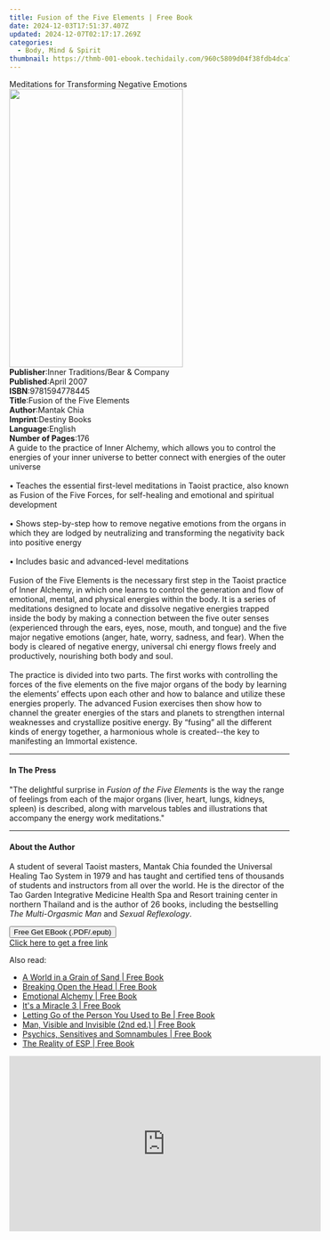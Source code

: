 ```yaml
---
title: Fusion of the Five Elements | Free Book
date: 2024-12-03T17:51:37.407Z
updated: 2024-12-07T02:17:17.269Z
categories:
  - Body, Mind & Spirit
thumbnail: https://thmb-001-ebook.techidaily.com/960c5809d04f38fdb4dca780e8cfb3ba848a7a6faf69e9649d82319f9242dbb9.jpg
---
```

<main id="book-container">
  <div class="flex flex-col">
    <div class="book-brief flex-1 py-6 px-4 sm:p-6 md:py-10 md:px-8">
      <!-- brief-->
      <div class="book-brief-main">
        Meditations for Transforming Negative Emotions
      </div>
    </div>
    <div
      class="book-meta-info flex-1 grid gap-4 col-start-1 col-end-3 row-start-1 sm:mb-6 sm:grid-cols-4 lg:gap-6 lg:col-start-2 lg:row-end-6 lg:row-span-6 lg:mb-0"
    >
      <div
        class="book-meta-info-left place-content-center mt-4 p-4 text-sm leading-6 col-start-2 col-span-2 dark:text-slate-400"
      >
        <img
          class="w-full h-500 object-cover rounded-lg sm:h-255 sm:col-span-2 lg:col-span-full"
          src="https://img-001-ebook.techidaily.com/9173e89d6982f36fa87f001a3e5452e7a1a4094ee59483554d1ca50359963eb1.jpg"
          alt=""
          width="312"
          height="500"
        />
      </div>
      <div
        class="book-meta-info-right mt-2 col-start-1 row-start-2 col-span-3 self-center"
      >
        <!-- meta data  -->
        <div class="flex flex-col px-4 md:px-8">
          <div class="flex-1">
            <strong>Publisher</strong>:<span class="px-2"
              >Inner Traditions/Bear &amp; Company</span
            >
          </div>
          <div class="flex-1">
            <strong>Published</strong>:<span class="px-2">April 2007</span>
          </div>
          <div class="flex-1">
            <strong>ISBN</strong>:<span class="px-2">9781594778445</span>
          </div>
          <div class="flex-1">
            <strong>Title</strong>:<span class="px-2"
              >Fusion of the Five Elements</span
            >
          </div>
          <div class="flex-1">
            <strong>Author</strong>:<span class="px-2">Mantak Chia</span>
          </div>
          <div class="flex-1">
            <strong>Imprint</strong>:<span class="px-2">Destiny Books</span>
          </div>
          <div class="flex-1">
            <strong>Language</strong>:<span class="px-2">English</span>
          </div>
          <div class="flex-1">
            <strong>Number of Pages</strong>:<span class="px-2">176</span>
          </div>
        </div>
      </div>
    </div>
    <div class="book-description flex-1 py-6 px-4 sm:p-6 md:py-10 md:px-8">
      <div class="book-description-main">
        <div accordion-content="" id="description">
          A guide to the practice of Inner Alchemy, which allows you to control
          the energies of your inner universe to better connect with energies of
          the outer universe <br /><br />• Teaches the essential first-level
          meditations in Taoist practice, also known as Fusion of the Five
          Forces, for self-healing and emotional and spiritual development
          <br /><br />• Shows step-by-step how to remove negative emotions from
          the organs in which they are lodged by neutralizing and transforming
          the negativity back into positive energy <br /><br />• Includes basic
          and advanced-level meditations <br /><br />Fusion of the Five Elements
          is the necessary first step in the Taoist practice of Inner Alchemy,
          in which one learns to control the generation and flow of emotional,
          mental, and physical energies within the body. It is a series of
          meditations designed to locate and dissolve negative energies trapped
          inside the body by making a connection between the five outer senses
          (experienced through the ears, eyes, nose, mouth, and tongue) and the
          five major negative emotions (anger, hate, worry, sadness, and fear).
          When the body is cleared of negative energy, universal chi energy
          flows freely and productively, nourishing both body and soul.<br /><br />
          The practice is divided into two parts. The first works with
          controlling the forces of the five elements on the five major organs
          of the body by learning the elements’ effects upon each other and how
          to balance and utilize these energies properly. The advanced Fusion
          exercises then show how to channel the greater energies of the stars
          and planets to strengthen internal weaknesses and crystallize positive
          energy. By “fusing” all the different kinds of energy together, a
          harmonious whole is created--the key to manifesting an Immortal
          existence.
        </div>
        <div class="accordion-fader"></div>
      </div>
    </div>
    <div class="book-excerpts flex-1 py-6 px-4 sm:p-6 md:py-10 md:px-8">
      <!-- excerpts-->
      <div class="book-excerpts-main">
        <hr />
        <h4 class="placeholder placeholder-heading">
          <span>In The Press</span>
        </h4>
        <p>
          "The delightful surprise in <i>Fusion of the Five Elements</i> is the
          way the range of feelings from each of the major organs (liver, heart,
          lungs, kidneys, spleen) is described, along with marvelous tables and
          illustrations that accompany the energy work meditations."
        </p>
      </div>
    </div>
    <div class="book-about-author flex-1 py-6 px-4 sm:p-6 md:py-10 md:px-8">
      <!-- about author-->
      <div class="book-main-author-main">
        <hr />
        <h4 class="placeholder placeholder-heading">
          <span>About the Author</span>
        </h4>
        <p>
          A student of several Taoist masters, Mantak Chia founded the Universal
          Healing Tao System in 1979 and has taught and certified tens of
          thousands of students and instructors from all over the world. He is
          the director of the Tao Garden Integrative Medicine Health Spa and
          Resort training center in northern Thailand and is the author of 26
          books, including the bestselling <i>The Multi-Orgasmic Man</i> and
          <i>Sexual Reflexology</i>.
        </p>
      </div>
    </div>
    <div class="book-free-get flex-1 py-6 px-4 sm:p-6 md:py-10 md:px-8">
      <button
        id="btn-free-get"
        class="bg-blue-500 hover:bg-blue-700 text-white font-bold py-2 px-4 rounded"
      >
        Free Get EBook (.PDF/.epub)
      </button>
      <div id="countdown-display" class="px-2 text-lg mt-2"></div>
      <a
        id="free-link"
        class="hidden bg-blue-500 hover:bg-blue-700 text-white font-bold py-2 px-4 rounded"
        href="https://www.ebooks.com/en-us/book/95782703/fusion-of-the-five-elements/mantak-chia/"
        target="_blank"
        >Click here to get a free link</a
      >
    </div>
    <script>
      let countdownTime = 0;
      let countdownInterval = null;
      document
        .getElementById('btn-free-get')
        .addEventListener('click', startCountdown);
      function startCountdown() {
        countdownTime = new Date().getTime() + 60000 * 3;
        countdownInterval = setInterval(updateCountdown, 1000);
        document.getElementById('btn-free-get').disabled = true;
        document
          .getElementById('btn-free-get')
          .classList.add('bg-gray-500', 'cursor-not-allowed');
      }
      function updateCountdown() {
        let currentTime = new Date().getTime();
        let timeLeft = countdownTime - currentTime;
        let secondsLeft = Math.floor(timeLeft / 1000);
        document.getElementById('countdown-display').innerHTML =
          `Remaining time: ${secondsLeft} seconds.`;
        if (secondsLeft <= 0) {
          clearInterval(countdownInterval);
          document.getElementById('btn-free-get').classList.add('hidden');
          document.getElementById('free-link').classList.remove('hidden');
          document.getElementById('countdown-display').innerHTML = '';
        }
      }
    </script>
  </div>
</main>

<ins class="adsbygoogle"
      style="display:block"
      data-ad-client="ca-pub-7571918770474297"
      data-ad-slot="8358498916"
      data-ad-format="auto"
      data-full-width-responsive="true"></ins>
    

<span class="atpl-alsoreadstyle">Also read:</span>
<div><ul>
<li><a href="https://novels-ebooks.techidaily.com/1931505-9781476621333-a-world-in-a-grain-of-sand/"><u>A World in a Grain of Sand | Free Book</u></a></li>
<li><a href="https://novels-ebooks.techidaily.com/193231-9780767911528-breaking-open-the-head/"><u>Breaking Open the Head | Free Book</u></a></li>
<li><a href="https://novels-ebooks.techidaily.com/192810-9781400045488-emotional-alchemy/"><u>Emotional Alchemy | Free Book</u></a></li>
<li><a href="https://novels-ebooks.techidaily.com/192649-9780440334637-its-a-miracle-3/"><u>It's a Miracle 3 | Free Book</u></a></li>
<li><a href="https://novels-ebooks.techidaily.com/192561-9780767919623-letting-go-of-the-person-you-used-to-be/"><u>Letting Go of the Person You Used to Be | Free Book</u></a></li>
<li><a href="https://novels-ebooks.techidaily.com/1938655-9780835631389-man-visible-and-invisible-2nd-ed/"><u>Man, Visible and Invisible (2nd ed.) | Free Book</u></a></li>
<li><a href="https://novels-ebooks.techidaily.com/1931481-9781476606484-psychics-sensitives-and-somnambules/"><u>Psychics, Sensitives and Somnambules | Free Book</u></a></li>
<li><a href="https://novels-ebooks.techidaily.com/1938592-9780835630405-the-reality-of-esp/"><u>The Reality of ESP | Free Book</u></a></li>
</ul></div>

<!-- affiliate ads begin -->
<iframe width="560" height="315" src="https://www.youtube.com/embed/qfCSLAhd4FY?si=CUBztmilaeAwl1lw" title="YouTube video player" frameborder="0" allow="accelerometer; autoplay; clipboard-write; encrypted-media; gyroscope; picture-in-picture; web-share" referrerpolicy="strict-origin-when-cross-origin" allowfullscreen></iframe>
<!-- affiliate ads end -->


